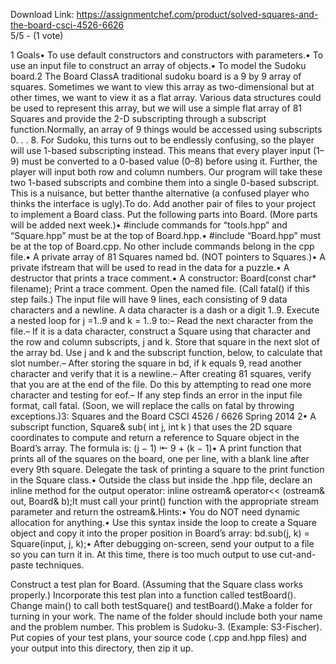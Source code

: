 Download Link: https://assignmentchef.com/product/solved-squares-and-the-board-csci-4526-6626
<br>
5/5 - (1 vote)

1 Goals• To use default constructors and constructors with parameters.• To use an input file to construct an array of objects.• To model the Sudoku board.2 The Board ClassA traditional sudoku board is a 9 by 9 array of squares. Sometimes we want to view this array as two-dimensional but at other times, we want to view it as a flat array. Various data structures could be used to represent this array, but we will use a simple flat array of 81 Squares and provide the 2-D subscripting through a subscript function.Normally, an array of 9 things would be accessed using subscripts 0. . . 8. For Sudoku, this turns out to be endlessly confusing, so the player will use 1-based subscripting instead. This means that every player input (1–9) must be converted to a 0-based value (0–8) before using it. Further, the player will input both row and column numbers. Our program will take these two 1-based subscripts and combine them into a single 0-based subscript. This is a nuisance, but better thanthe alternative (a confused player who thinks the interface is ugly).To do. Add another pair of files to your project to implement a Board class. Put the following parts into Board. (More parts will be added next week.)• #include commands for “tools.hpp” and “Square.hpp” must be at the top of Board.hpp.• #include “Board.hpp” must be at the top of Board.cpp. No other include commands belong in the cpp file.• A private array of 81 Squares named bd. (NOT pointers to Squares.)• A private ifstream that will be used to read in the data for a puzzle.• A destructor that prints a trace comment.• A constructor: Board(const char* filename); Print a trace comment. Open the named file. (Call fatal() if this step fails.) The input file will have 9 lines, each consisting of 9 data characters and a newline. A data character is a dash or a digit 1..9. Execute a nested loop for j =1..9 and k = 1..9 to:– Read the next character from the file.– If it is a data character, construct a Square using that character and the row and column subscripts, j and k. Store that square in the next slot of the array bd. Use j and k and the subscript function, below, to calculate that slot number.– After storing the square in bd, if k equals 9, read another character and verify that it is a newline.– After creating 81 squares, verify that you are at the end of the file. Do this by attempting to read one more character and testing for eof.– If any step finds an error in the input file format, call fatal. (Soon, we will replace the calls on fatal by throwing exceptions.)3: Squares and the Board CSCI 4526 / 6626 Spring 2014 2• A subscript function, Square&amp; sub( int j, int k ) that uses the 2D square coordinates to compute and return a reference to Square object in the Board’s array. The formula is: (j − 1) ⇤ 9 + (k − 1)• A print function that prints all of the squares on the board, one per line, with a blank line after every 9th square. Delegate the task of printing a square to the print function in the Square class.• Outside the class but inside the .hpp file, declare an inline method for the output operator: inline ostream&amp; operator&lt;&lt; (ostream&amp; out, Board&amp; b);It must call your print() function with the appropriate stream parameter and return the ostream&amp;.Hints:• You do NOT need dynamic allocation for anything.• Use this syntax inside the loop to create a Square object and copy it into the proper position in Board’s array: bd.sub(j, k) = Square(input, j, k);• After debugging on-screen, send your output to a file so you can turn it in. At this time, there is too much output to use cut-and-paste techniques.



Construct a test plan for Board. (Assuming that the Square class works properly.) Incorporate this test plan into a function called testBoard(). Change main() to call both testSquare() and testBoard().Make a folder for turning in your work. The name of the folder should include both your name and the problem number. This problem is Sudoku-3. (Example: S3-Fischer). Put copies of your test plans, your source code (.cpp and.hpp files) and your output into this directory, then zip it up.